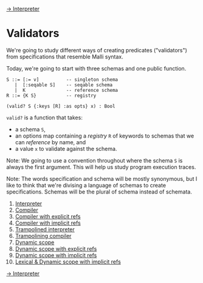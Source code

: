 [-> Interpreter](01-interpreter.md)

# Validators

We're going to study different ways of creating predicates ("validators")
from specifications that resemble Malli syntax.

Today, we're going to start with three schemas and one public function.

```
S ::= [:= v]          -- singleton schema
   |  [:seqable S]    -- seqable schema
   |  K               -- reference schema
R ::= {K S}           -- registry

(valid? S {:keys [R] :as opts} x) : Bool
```

`valid?` is a function that takes:
- a schema `S`,
- an options map containing a _registry_ `R` of keywords to schemas
  that we can _reference_ by name, and
- a value `x` to validate against the schema.

Note: We going to use a convention throughout where the schema `S` is always the first
argument. This will help us study program execution traces.

Note: The words specification and schema will be mostly synonymous, but I like to think
that we're divising a language of schemas to create specifications.
Schemas will be the plural of schema instead of schemata.

1. [Interpreter](01-interpreter.md)
2. [Compiler](02-compiler.md)
3. [Compiler with explicit refs](03-compiler-refs.md)
4. [Compiler with implicit refs](04-compiler-seen.md)
5. [Trampolined interpreter](05-trampolined-interpreter.md)
6. [Trampolining compiler](06-trampolining-compiler.md)
7. [Dynamic scope](07-dynamic-scope.md)
8. [Dynamic scope with explicit refs](08-dynamic-scope-refs.md)
9. [Dynamic scope with implicit refs](09-dynamic-scope-seen.md)
10. [Lexical & Dynamic scope with implicit refs](10-lexical-and-dynamic-scope-seen.md)

[-> Interpreter](01-interpreter.md)

